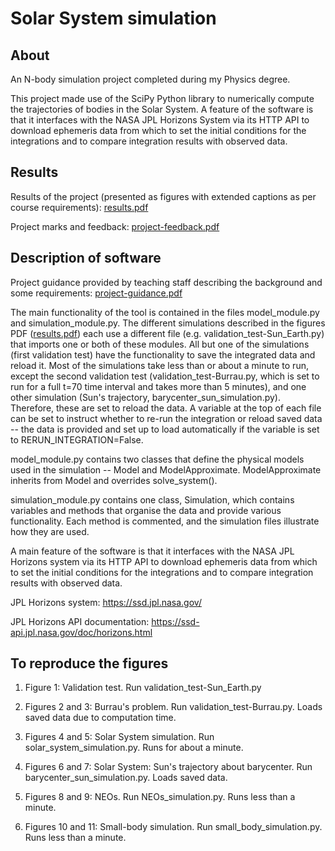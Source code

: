 # Solar System simulation
## About
An N-body simulation project completed during my Physics degree.

This project made use of the SciPy Python library to numerically compute the trajectories of bodies in the Solar System. A feature of the software is that it interfaces with the NASA JPL Horizons System via its HTTP API to download ephemeris data from which to set the initial conditions for the integrations and to compare integration results with observed data.

## Results
Results of the project (presented as figures with extended captions as per course requirements): [results.pdf](results.pdf)

Project marks and feedback: [project-feedback.pdf](project-feedback.pdf)

## Description of software
Project guidance provided by teaching staff describing the background and some requirements: [project-guidance.pdf](project-guidance.pdf)

The main functionality of the tool is contained in the files model_module.py and simulation_module.py. The different simulations described in the figures PDF ([results.pdf](results.pdf)) each use a different file (e.g. validation_test-Sun_Earth.py) that imports one or both of these modules. All but one of the simulations (first validation test) have the functionality to save the integrated data and reload it. Most of the simulations take less than or about a minute to run, except the second validation test (validation_test-Burrau.py, which is set to run for a full t=70 time interval and takes more than 5 minutes), and one other simulation (Sun's trajectory, barycenter_sun_simulation.py). Therefore, these are set to reload the data. A variable at the top of each file can be set to instruct whether to re-run the integration or reload saved data -- the data is provided and set up to load automatically if the variable is set to RERUN_INTEGRATION=False.

model_module.py contains two classes that define the physical models used in the simulation -- Model and ModelApproximate. ModelApproximate inherits from Model and overrides solve_system().

simulation_module.py contains one class, Simulation, which contains variables and methods that organise the data and provide various functionality. Each method is commented, and the simulation files illustrate how they are used.

A main feature of the software is that it interfaces with the NASA JPL Horizons system via its HTTP API to download ephemeris data from which to set the initial conditions for the integrations and to compare integration results with observed data.

JPL Horizons system: https://ssd.jpl.nasa.gov/

JPL Horizons API documentation: https://ssd-api.jpl.nasa.gov/doc/horizons.html

## To reproduce the figures
1. Figure 1: Validation test.
Run validation_test-Sun_Earth.py

2. Figures 2 and 3: Burrau's problem.
Run validation_test-Burrau.py. Loads saved data due to computation time.

3. Figures 4 and 5: Solar System simulation.
Run solar_system_simulation.py. Runs for about a minute.

4. Figures 6 and 7: Solar System: Sun's trajectory about barycenter.
Run barycenter_sun_simulation.py. Loads saved data.

5. Figures 8 and 9: NEOs.
Run NEOs_simulation.py. Runs less than a minute.

6. Figures 10 and 11: Small-body simulation.
Run small_body_simulation.py. Runs less than a minute.
